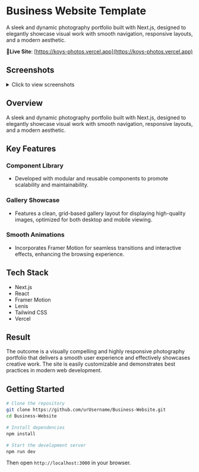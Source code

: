
# Business Website Template

A sleek and dynamic photography portfolio built with Next.js, designed to elegantly showcase visual work with smooth navigation, responsive layouts, and a modern aesthetic.

🔗**Live Site**: [https://koys-photos.vercel.app](https://koys-photos.vercel.app)

## Screenshots

<details>
<summary>Click to view screenshots</summary>

![Screenshot 1](public/ReadMe/pic01.png)
![Screenshot 2](public/ReadMe/pic02.png)

</details>

## Overview
A sleek and dynamic photography portfolio built with Next.js, designed to elegantly showcase visual work with smooth navigation, responsive layouts, and a modern aesthetic.

## Key Features

### Component Library
- Developed with modular and reusable components to promote scalability and maintainability.

### Gallery Showcase
- Features a clean, grid-based gallery layout for displaying high-quality images, optimized for both desktop and mobile viewing.

### Smooth Animations
- Incorporates Framer Motion for seamless transitions and interactive effects, enhancing the browsing experience.

## Tech Stack
- Next.js  
- React  
- Framer Motion
- Lenis
- Tailwind CSS  
- Vercel  

## Result
The outcome is a visually compelling and highly responsive photography portfolio that delivers a smooth user experience and effectively showcases creative work. The site is easily customizable and demonstrates best practices in modern web development.

## Getting Started

```bash
# Clone the repository
git clone https://github.com/urUsername/Business-Website.git
cd Business-Website
```

```bash
# Install dependencies
npm install
```

```bash
# Start the development server
npm run dev
```

Then open `http://localhost:3000` in your browser.
